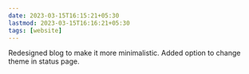 ```yaml
---
date: 2023-03-15T16:15:21+05:30
lastmod: 2023-03-15T16:16:21+05:30
tags: [website]
---
```


Redesigned blog to make it more minimalistic. Added option to change theme in status page.
